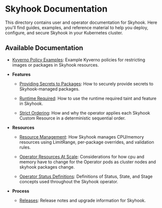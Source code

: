 # Skyhook Documentation

This directory contains user and operator documentation for Skyhook. Here you'll find guides, examples, and reference material to help you deploy, configure, and secure Skyhook in your Kubernetes cluster.

## Available Documentation

- [Kyverno Policy Examples](kyverno/README.md):
  Example Kyverno policies for restricting images or packages in Skyhook resources.

- **Features**
  - [Providing Secrets to Packages](providing_secrets_to_packages.md):
    How to securely provide secrets to Skyhook-managed packages.

  - [Runtime Required](runtime_required.md):
    How to use the runtime required taint and feature in Skyhook.

  - [Strict Ordering](ordering_of_skyhooks.md): How and why the operator applies each Skyhook Custom Resource in a deterministic sequential order.

- **Resources**
  - [Resource Management](resource_management.md):
  How Skyhook manages CPU/memory resources using LimitRange, per-package overrides, and validation rules.

  - [Operator Resources At Scale](operator_resources_at_scale.md): Considerations for how cpu and memory have to change for the Operator pods as cluster nodes and skyhook packages change.

  - [Operator Status Definitions](operator-status-definitions.md): Definitions of Status, State, and Stage concepts used throughout the Skyhook operator.

- **Process**
  - [Releases](releases.md):
      Release notes and upgrade information for Skyhook.
